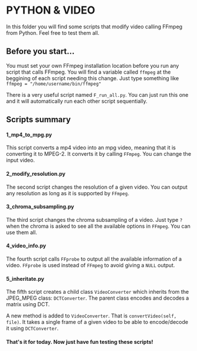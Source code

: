# PYTHON & VIDEO

In this folder you will find some scripts that modify video calling FFmpeg from Python. Feel free to test them all.

## Before you start...
You must set your own FFmpeg installation location before you run any script that calls FFmpeg. You will find a variable called `ffmpeg` at the beggining of each script needing this change.
Just type something like `ffmpeg = "/home/username/bin/ffmpeg"`

There is a very useful script named `F_run_all.py`. You can just run this one and it will automatically run each other script sequentially.

## Scripts summary

#### 1_mp4_to_mpg.py
This script converts a mp4 video into an mpg video, meaning that it is converting it to MPEG-2. It converts it by calling `FFmpeg`. You can change the input video.

#### 2_modify_resolution.py
The second script changes the resolution of a given video. You can output any resolution as long as it is supported by `FFmpeg`.

#### 3_chroma_subsampling.py
The third script changes the chroma subsampling of a video. Just type `?` when the chroma is asked to see all the available options in `FFmpeg`. You can use them all.

#### 4_video_info.py
The fourth script calls `FFprobe` to output all the available information of a video. `FFprobe` is used instead of `FFmpeg` to avoid giving a `NULL` output.

#### 5_inheritate.py
The fifth script creates a child class `VideoConverter` which inherits from the JPEG_MPEG class: `DCTConverter`. The parent class encodes and decodes a matrix using DCT.

A new method is added to `VideoConverter`. That is `convertVideo(self, file)`. It takes a single frame of a given video to be able to encode/decode it using `DCTConverter`.


#### That's it for today. Now just have fun testing these scripts!